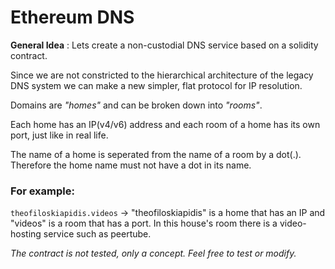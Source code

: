 # Ethereum DNS
**General Idea** : Lets create a non-custodial DNS service based on a solidity contract.

Since we are not constricted to the hierarchical architecture of the legacy DNS system we can make a new simpler, flat protocol for IP resolution.

Domains are _"homes"_ and can be broken down into _"rooms"_.

Each home has an IP(v4/v6) address and each room of a home has its own port, just like in real life.

The name of a home is seperated from the name of a room by a dot(.). Therefore the home name must not have a dot in its name.

### For example:

``theofiloskiapidis.videos`` -> "theofiloskiapidis" is a home that has an IP and "videos" is a room that has a port.
In this house's room there is a video-hosting service such as peertube.

_The contract is not tested, only a concept. Feel free to test or modify._
